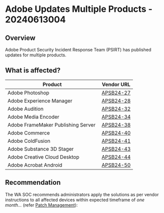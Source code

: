 # Adobe Updates Multiple Products - 20240613004

## Overview

Adobe Product Security Incident Response Team (PSIRT) has published updates for multiple products. 

## What is affected?
| Product | Vendor URL |
| --- | --- |
| Adobe Photoshop  | [APSB24-27](https://helpx.adobe.com/security/products/photoshop/apsb24-27.html) |
| Adobe Experience Manager  | [APSB24-28](https://helpx.adobe.com/security/products/experience-manager/apsb24-28.html) |
| Adobe Audition  | [APSB24-32](https://helpx.adobe.com/security/products/audition/apsb24-32.html) |
| Adobe Media Encoder | [APSB24-34](https://helpx.adobe.com/security/products/media-encoder/apsb24-34.html) |
| Adobe FrameMaker Publishing Server  | [APSB24-38](https://helpx.adobe.com/security/products/framemaker-publishing-server/apsb24-38.html) |
| Adobe Commerce  | [APSB24-40](https://helpx.adobe.com/security/products/magento/apsb24-40.html) |
| Adobe ColdFusion | [APSB24-41](https://helpx.adobe.com/security/products/coldfusion/apsb24-41.html) |
| Adobe Substance 3D Stager  | [APSB24-43](https://helpx.adobe.com/security/products/substance3d_stager/apsb24-43.html) |
| Adobe Creative Cloud Desktop | [APSB24-44](https://helpx.adobe.com/security/products/creative-cloud/apsb24-44.html) |
| Adobe Acrobat Android | [APSB24-50](https://helpx.adobe.com/security/products/acrobat-android/apsb24-50.html) |


## Recommendation

The WA SOC recommends administrators apply the solutions as per vendor instructions to all affected devices within expected timeframe of *one month...* (refer [Patch Management](../guidelines/patch-management.md)):
